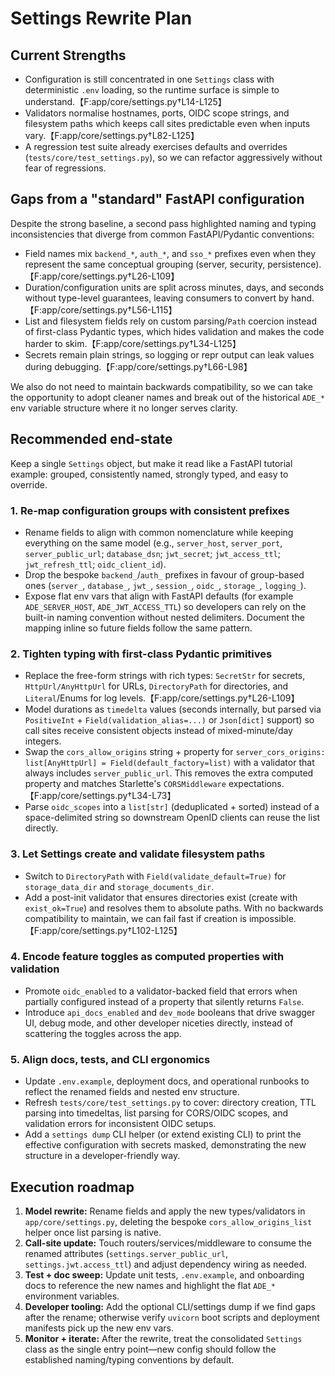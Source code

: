 # Settings Rewrite Plan

## Current Strengths
- Configuration is still concentrated in one `Settings` class with deterministic `.env` loading, so the runtime surface is simple to understand.【F:app/core/settings.py†L14-L125】
- Validators normalise hostnames, ports, OIDC scope strings, and filesystem paths which keeps call sites predictable even when inputs vary.【F:app/core/settings.py†L82-L125】
- A regression test suite already exercises defaults and overrides (`tests/core/test_settings.py`), so we can refactor aggressively without fear of regressions.

## Gaps from a "standard" FastAPI configuration
Despite the strong baseline, a second pass highlighted naming and typing inconsistencies that diverge from common FastAPI/Pydantic conventions:

- Field names mix `backend_*`, `auth_*`, and `sso_*` prefixes even when they represent the same conceptual grouping (server, security, persistence).【F:app/core/settings.py†L26-L109】
- Duration/configuration units are split across minutes, days, and seconds without type-level guarantees, leaving consumers to convert by hand.【F:app/core/settings.py†L56-L115】
- List and filesystem fields rely on custom parsing/`Path` coercion instead of first-class Pydantic types, which hides validation and makes the code harder to skim.【F:app/core/settings.py†L34-L125】
- Secrets remain plain strings, so logging or repr output can leak values during debugging.【F:app/core/settings.py†L66-L98】

We also do not need to maintain backwards compatibility, so we can take the opportunity to adopt cleaner names and break out of the historical `ADE_*` env variable structure where it no longer serves clarity.

## Recommended end-state
Keep a single `Settings` object, but make it read like a FastAPI tutorial example: grouped, consistently named, strongly typed, and easy to override.

### 1. Re-map configuration groups with consistent prefixes
- Rename fields to align with common nomenclature while keeping everything on the same model (e.g., `server_host`, `server_port`, `server_public_url`; `database_dsn`; `jwt_secret`; `jwt_access_ttl`; `jwt_refresh_ttl`; `oidc_client_id`).
- Drop the bespoke `backend_`/`auth_` prefixes in favour of group-based ones (`server_`, `database_`, `jwt_`, `session_`, `oidc_`, `storage_`, `logging_`).
- Expose flat env vars that align with FastAPI defaults (for example `ADE_SERVER_HOST`, `ADE_JWT_ACCESS_TTL`) so developers can rely on the built-in naming convention without nested delimiters. Document the mapping inline so future fields follow the same pattern.

### 2. Tighten typing with first-class Pydantic primitives
- Replace the free-form strings with rich types: `SecretStr` for secrets, `HttpUrl/AnyHttpUrl` for URLs, `DirectoryPath` for directories, and `Literal`/Enums for log levels.【F:app/core/settings.py†L26-L109】
- Model durations as `timedelta` values (seconds internally, but parsed via `PositiveInt` + `Field(validation_alias=...)` or `Json[dict]` support) so call sites receive consistent objects instead of mixed-minute/day integers.
- Swap the `cors_allow_origins` string + property for `server_cors_origins: list[AnyHttpUrl] = Field(default_factory=list)` with a validator that always includes `server_public_url`. This removes the extra computed property and matches Starlette's `CORSMiddleware` expectations.【F:app/core/settings.py†L34-L73】
- Parse `oidc_scopes` into a `list[str]` (deduplicated + sorted) instead of a space-delimited string so downstream OpenID clients can reuse the list directly.

### 3. Let Settings create and validate filesystem paths
- Switch to `DirectoryPath` with `Field(validate_default=True)` for `storage_data_dir` and `storage_documents_dir`.
- Add a post-init validator that ensures directories exist (create with `exist_ok=True`) and resolves them to absolute paths. With no backwards compatibility to maintain, we can fail fast if creation is impossible.【F:app/core/settings.py†L102-L125】

### 4. Encode feature toggles as computed properties with validation
- Promote `oidc_enabled` to a validator-backed field that errors when partially configured instead of a property that silently returns `False`.
- Introduce `api_docs_enabled` and `dev_mode` booleans that drive swagger UI, debug mode, and other developer niceties directly, instead of scattering the toggles across the app.

### 5. Align docs, tests, and CLI ergonomics
- Update `.env.example`, deployment docs, and operational runbooks to reflect the renamed fields and nested env structure.
- Refresh `tests/core/test_settings.py` to cover: directory creation, TTL parsing into timedeltas, list parsing for CORS/OIDC scopes, and validation errors for inconsistent OIDC setups.
- Add a `settings dump` CLI helper (or extend existing CLI) to print the effective configuration with secrets masked, demonstrating the new structure in a developer-friendly way.

## Execution roadmap
1. **Model rewrite:** Rename fields and apply the new types/validators in `app/core/settings.py`, deleting the bespoke `cors_allow_origins_list` helper once list parsing is native.
2. **Call-site update:** Touch routers/services/middleware to consume the renamed attributes (`settings.server_public_url`, `settings.jwt.access_ttl`) and adjust dependency wiring as needed.
3. **Test + doc sweep:** Update unit tests, `.env.example`, and onboarding docs to reference the new names and highlight the flat `ADE_*` environment variables.
4. **Developer tooling:** Add the optional CLI/settings dump if we find gaps after the rename; otherwise verify `uvicorn` boot scripts and deployment manifests pick up the new env vars.
5. **Monitor + iterate:** After the rewrite, treat the consolidated `Settings` class as the single entry point—new config should follow the established naming/typing conventions by default.

